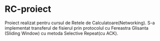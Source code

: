 # RC-proiect
Proiect realizat pentru cursul de Retele de Calculatoare(Networking).
S-a implementat transferul de fisierul prin protocolul cu Fereastra Glisanta (Sliding Window) cu metoda Selective Repeat(cu ACK).
